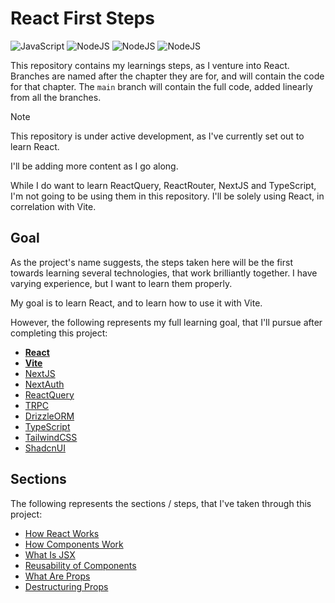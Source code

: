 # React First Steps

![JavaScript](https://img.shields.io/badge/JavaScript-031321?style=for-the-badge&logo=javascript&logoColor=yellow)
![NodeJS](https://img.shields.io/badge/NodeJS-031321?style=for-the-badge&logo=node.js&logoColor=green)
![NodeJS](https://img.shields.io/badge/React-031321?style=for-the-badge&logo=react&logoColor=cyan)
![NodeJS](https://img.shields.io/badge/Vite-031321?style=for-the-badge&logo=vite&logoColor=yellow)

This repository contains my learnings steps, as I venture into React.
Branches are named after the chapter they are for, and will contain the code for that chapter.
The `main` branch will contain the full code, added linearly from all the branches.

> [!NOTE]
> This repository is under active development, as I've currently set out to learn React.
>
> I'll be adding more content as I go along.

While I do want to learn ReactQuery, ReactRouter, NextJS and TypeScript, I'm not going to be using them in this repository.
I'll be solely using React, in correlation with Vite.

## Goal

As the project's name suggests, the steps taken here will be the first towards learning several technologies, that work brilliantly together.
I have varying experience, but I want to learn them properly.

My goal is to learn React, and to learn how to use it with Vite.

However, the following represents my full learning goal, that I'll pursue after completing this project:

- **[React](https://github.com/facebook/react)**
- **[Vite](https://github.com/vitejs/vite)**
- [NextJS](https://github.com/vercel/next.js)
- [NextAuth](https://github.com/nextauthjs/next-auth)
- [ReactQuery](https://github.com/TanStack/query)
- [TRPC](https://github.com/trpc/trpc)
- [DrizzleORM](https://github.com/drizzle-team/drizzle-orm)
- [TypeScript](https://github.com/microsoft/TypeScript)
- [TailwindCSS](https://github.com/tailwindlabs/tailwindcss)
- [ShadcnUI](https://github.com/shadcn-ui/ui)

## Sections

The following represents the sections / steps, that I've taken through this project:

- [How React Works](/notes/01-how-react-works.md)
- [How Components Work](/notes/02-how-components-work.md)
- [What Is JSX](/notes/03-what-is-jsx.md)
- [Reusability of Components](/notes/04-reusability-of-components.md)
- [What Are Props](/notes/05-what-are-props.md)
- [Destructuring Props](/notes/06-destructuring-props.md)